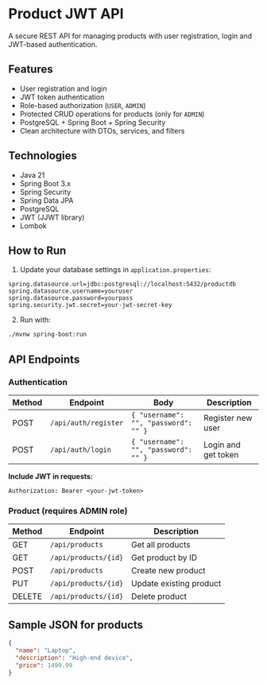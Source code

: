 # Product JWT API

A secure REST API for managing products with user registration, login and JWT-based authentication.

## Features

- User registration and login
- JWT token authentication
- Role-based authorization (`USER`, `ADMIN`)
- Protected CRUD operations for products (only for `ADMIN`)
- PostgreSQL + Spring Boot + Spring Security
- Clean architecture with DTOs, services, and filters

## Technologies

- Java 21
- Spring Boot 3.x
- Spring Security
- Spring Data JPA
- PostgreSQL
- JWT (JJWT library)
- Lombok

## How to Run

1. Update your database settings in `application.properties`:

```properties
spring.datasource.url=jdbc:postgresql://localhost:5432/productdb
spring.datasource.username=youruser
spring.datasource.password=yourpass
spring.security.jwt.secret=your-jwt-secret-key
```

2. Run with:

```bash
./mvnw spring-boot:run
```

## API Endpoints

### Authentication

| Method | Endpoint | Body | Description |
|--------|----------|------|-------------|
| POST | `/api/auth/register` | `{ "username": "", "password": "" }` | Register new user |
| POST | `/api/auth/login` | `{ "username": "", "password": "" }` | Login and get token |

**Include JWT in requests:**
```
Authorization: Bearer <your-jwt-token>
```

### Product (requires ADMIN role)

| Method | Endpoint | Description |
|--------|----------|-------------|
| GET | `/api/products` | Get all products |
| GET | `/api/products/{id}` | Get product by ID |
| POST | `/api/products` | Create new product |
| PUT | `/api/products/{id}` | Update existing product |
| DELETE | `/api/products/{id}` | Delete product |

## Sample JSON for products

```json
{
  "name": "Laptop",
  "description": "High-end device",
  "price": 1499.99
}
```
